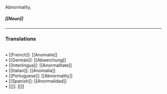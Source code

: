 Abnormality, <BR><H5>[[Noun]]</H5> 
<HR> <P> <H3>Translations</H3><BR>• [[French]]: [[Anomalie]]<BR>• [[German]]: [[Abweichung]]<BR>• [[Interlingua]]: [[Anormalitate]]<BR>• [[Italian]]: [[Anomalia]]<BR>• [[Portuguese]]: [[Abnormality]]<BR>• [[Spanish]]: [[Anormalidad]]<BR>• [[]]: [[]]